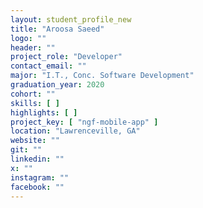 ```yaml
---
layout: student_profile_new
title: "Aroosa Saeed"
logo: ""
header: ""
project_role: "Developer"
contact_email: ""
major: "I.T., Conc. Software Development"
graduation_year: 2020
cohort: ""
skills: [ ]
highlights: [ ]
project_key: [ "ngf-mobile-app" ]
location: "Lawrenceville, GA"
website: ""
git: ""
linkedin: ""
x: ""
instagram: ""
facebook: ""
---
```

